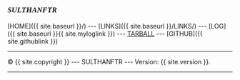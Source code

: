 ---
---
<span style="font-style:italic; font-weight:bold; font-size:larger; font-family:timesnewroman;">SULTHANFTR</span>
<br><br>
[HOME]({{ site.baseurl }}/) ---
[LINKS]({{ site.baseurl }}/LINKS/) ---
[LOG]({{ site.baseurl }}{{ site.myloglink }}) ---
[TARBALL](SandBox/sulthanftr.tar.xz) ---
[GITHUB]({{ site.githublink }})
<br>
<hr>
&copy; {{ site.copyright }} --- SULTHANFTR --- Version: {{ site.version }}.
<hr>
<br>
